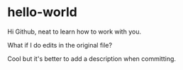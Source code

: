 # hello-world

Hi Github, neat to learn how to work with you. 

What if I do edits in the original file?

Cool but it's better to add a description when committing.
